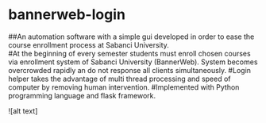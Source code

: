 # bannerweb-login

##An automation software with a simple gui developed in order to ease the course enrollment process at Sabanci University.  
#At the beginning of every semester students must enroll chosen courses via enrollment system of Sabanci University (BannerWeb). System becomes overcrowded rapidly an do not response all clients simultaneously. 
#Login helper takes the advantage of multi thread processing and speed of computer by removing human intervention.
#Implemented with Python programming language and flask framework.

![alt text]

